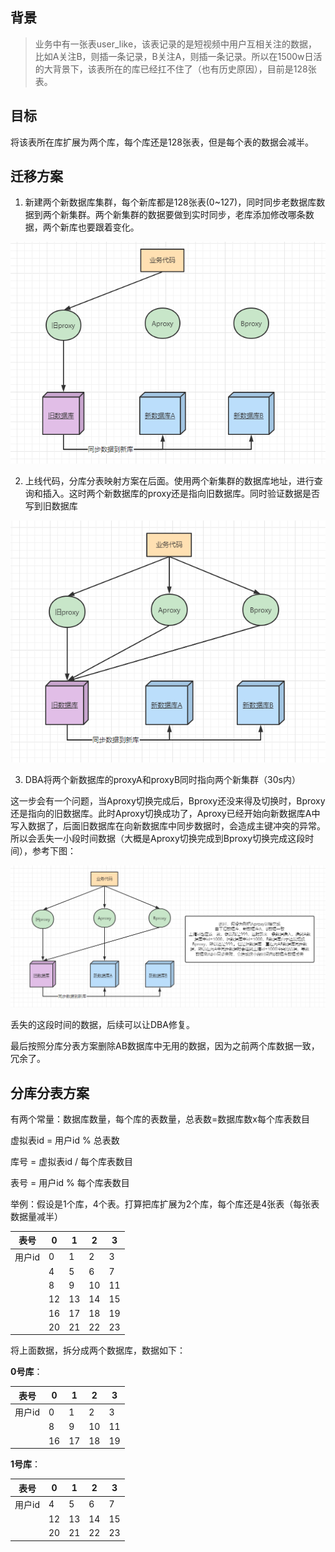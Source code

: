 ## 背景

> 业务中有一张表user_like，该表记录的是短视频中用户互相关注的数据，比如A关注B，则插一条记录，B关注A，则插一条记录。所以在1500w日活的大背景下，该表所在的库已经扛不住了（也有历史原因），目前是128张表。

## 目标

将该表所在库扩展为两个库，每个库还是128张表，但是每个表的数据会减半。

## 迁移方案

1. 新建两个新数据库集群，每个新库都是128张表(0~127)，同时同步老数据库数据到两个新集群。两个新集群的数据要做到实时同步，老库添加修改哪条数据，两个新库也要跟着变化。

![image-20220724145422950](./assets/202207241454438.png)

2. 上线代码，分库分表映射方案在后面。使用两个新集群的数据库地址，进行查询和插入。这时两个新数据库的proxy还是指向旧数据库。同时验证数据是否写到旧数据库

![image-20220724145612990](./assets/202207241456533.png)

3. DBA将两个新数据库的proxyA和proxyB同时指向两个新集群（30s内）

这一步会有一个问题，当Aproxy切换完成后，Bproxy还没来得及切换时，Bproxy还是指向的旧数据库。此时Aproxy切换成功了，Aproxy已经开始向新数据库A中写入数据了，后面旧数据库在向新数据库中同步数据时，会造成主键冲突的异常。所以会丢失一小段时间数据（大概是Aproxy切换完成到Bproxy切换完成这段时间），参考下图：

![image-20220724151207419](./assets/202207241512712.png)

丢失的这段时间的数据，后续可以让DBA修复。

最后按照分库分表方案删除AB数据库中无用的数据，因为之前两个库数据一致，冗余了。

## 分库分表方案

有两个常量：数据库数量，每个库的表数量，总表数=数据库数x每个库表数目

虚拟表id = 用户id % 总表数

库号 = 虚拟表id / 每个库表数目

表号 = 用户id % 每个库表数目

举例：假设是1个库，4个表。打算把库扩展为2个库，每个库还是4张表（每张表数据量减半）

| 表号   | 0    | 1    | 2    | 3    |
| ------ | ---- | ---- | ---- | ---- |
| 用户id | 0    | 1    | 2    | 3    |
|        | 4    | 5    | 6    | 7    |
|        | 8    | 9    | 10   | 11   |
|        | 12   | 13   | 14   | 15   |
|        | 16   | 17   | 18   | 19   |
|        | 20   | 21   | 22   | 23   |

将上面数据，拆分成两个数据库，数据如下：

**0号库**：

| 表号   | 0    | 1    | 2    | 3    |
| ------ | ---- | ---- | ---- | ---- |
| 用户id | 0    | 1    | 2    | 3    |
|        | 8    | 9    | 10   | 11   |
|        | 16   | 17   | 18   | 19   |

**1号库**：

| 表号   | 0    | 1    | 2    | 3    |
| ------ | ---- | ---- | ---- | ---- |
| 用户id | 4    | 5    | 6    | 7    |
|        | 12   | 13   | 14   | 15   |
|        | 20   | 21   | 22   | 23   |

